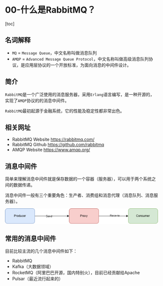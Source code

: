 # 00-什么是RabbitMQ？

[toc]

## 名词解释

* `MQ` = `Message Queue`，中文名称叫做消息队列
* `AMQP` = `Advanced Message Queue Protocol`，中文名称叫做高级消息队列协议，是应用层协议的一个开放标准，为面向消息的中间件设计。

## 简介

`RabbitMQ`是一个广泛使用的消息服务器，采用`Erlang`语言编写，是一种开源的，实现了`AMQP`协议的的消息中间件。

`RabbitMQ`最初起源于金融系统，它的性能及稳定性都非常出色。

## 相关网址

* RabbitMQ Website https://rabbitmq.com/
* RabbitMQ Github  https://github.com/rabbitmq
* AMQP Website     https://www.amqp.org/

## 消息中间件

简单来理解消息中间件就是保存数据的一个容器（服务器），可以用于两个系统之间的数据传递。

消息中间件一般有三个重要角色：生产者、消费组和消息代理（消息队列、消息服务器）。

![](./images/mq-producer-consumer.png)

## 常用的消息中间件

目前比较主流的几个消息中间件如下：

* RabbitMQ
* Kafka（大数据领域）
* RocketMQ（阿里巴巴开源，国内特别火），目前已经贡献给Apache
* Pulsar（最近流行起来的）
